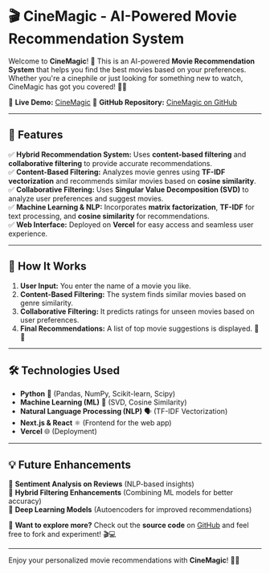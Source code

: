 # 🎬 CineMagic - AI-Powered Movie Recommendation System

Welcome to **CineMagic**! 🌟 This is an AI-powered **Movie Recommendation System** that helps you find the best movies based on your preferences. Whether you're a cinephile or just looking for something new to watch, CineMagic has got you covered! 🍿✨

🔗 **Live Demo:** [CineMagic](https://cine-magic-five.vercel.app)
🔗 **GitHub Repository:** [CineMagic on GitHub](https://github.com/AasaSingh05/CineMagic)

---

## 🚀 Features
✅ **Hybrid Recommendation System:** Uses **content-based filtering** and **collaborative filtering** to provide accurate recommendations.  
✅ **Content-Based Filtering:** Analyzes movie genres using **TF-IDF vectorization** and recommends similar movies based on **cosine similarity**.  
✅ **Collaborative Filtering:** Uses **Singular Value Decomposition (SVD)** to analyze user preferences and suggest movies.  
✅ **Machine Learning & NLP:** Incorporates **matrix factorization**, **TF-IDF** for text processing, and **cosine similarity** for recommendations.  
✅ **Web Interface:** Deployed on **Vercel** for easy access and seamless user experience.  

---

## 📌 How It Works
1. **User Input:** You enter the name of a movie you like.
2. **Content-Based Filtering:** The system finds similar movies based on genre similarity.
3. **Collaborative Filtering:** It predicts ratings for unseen movies based on user preferences.
4. **Final Recommendations:** A list of top movie suggestions is displayed. 🎥✨

---

## 🛠️ Technologies Used
- **Python** 🐍 (Pandas, NumPy, Scikit-learn, Scipy)
- **Machine Learning (ML)** 🤖 (SVD, Cosine Similarity)
- **Natural Language Processing (NLP)** 🗣️ (TF-IDF Vectorization)
- **Next.js & React** ⚛️ (Frontend for the web app)
- **Vercel** 🌐 (Deployment)

---

## 💡 Future Enhancements
🔹 **Sentiment Analysis on Reviews** (NLP-based insights)  
🔹 **Hybrid Filtering Enhancements** (Combining ML models for better accuracy)  
🔹 **Deep Learning Models** (Autoencoders for improved recommendations)  

📌 **Want to explore more?** Check out the **source code** on [GitHub](https://github.com/AasaSingh05/CineMagic) and feel free to fork and experiment! 🎬💻

---

Enjoy your personalized movie recommendations with **CineMagic**! 🍿🎥

